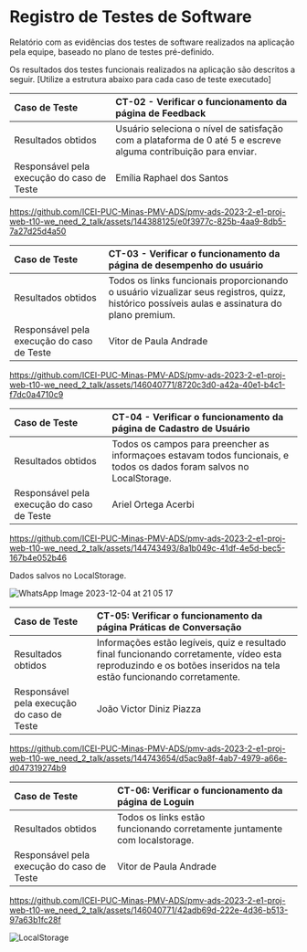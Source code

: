 # Registro de Testes de Software

Relatório com as evidências dos testes de software realizados na aplicação pela equipe, baseado no plano de testes pré-definido.

Os resultados dos testes funcionais realizados na aplicação são descritos a seguir. [Utilize a estrutura abaixo para cada caso de teste executado]

|Caso de Teste    | CT-02 - Verificar o funcionamento da página de Feedback |
|:---|:---|
| Resultados obtidos | Usuário seleciona o nível de satisfação com a plataforma de 0 até 5 e escreve alguma contribuição para enviar.  |
| Responsável pela execução do caso de Teste | Emília Raphael dos Santos |


https://github.com/ICEI-PUC-Minas-PMV-ADS/pmv-ads-2023-2-e1-proj-web-t10-we_need_2_talk/assets/144388125/e0f3977c-825b-4aa9-8db5-7a27d25d4a50


|Caso de Teste    | CT-03 - Verificar o funcionamento da página de desempenho do usuário |
|:---|:---|
| Resultados obtidos | Todos os links funcionais proporcionando o usuário vizualizar seus registros, quizz, histórico possíveis aulas e assinatura do plano premium.   |
| Responsável pela execução do caso de Teste | Vitor de Paula Andrade |




https://github.com/ICEI-PUC-Minas-PMV-ADS/pmv-ads-2023-2-e1-proj-web-t10-we_need_2_talk/assets/146040771/8720c3d0-a42a-40e1-b4c1-f7dc0a4710c9




|Caso de Teste    | CT-04 - Verificar o funcionamento da página de Cadastro de Usuário |
|:---|:---|
| Resultados obtidos | Todos os campos para preencher as informaçoes estavam todos funcionais, e todos os dados foram salvos no LocalStorage.   |
| Responsável pela execução do caso de Teste | Ariel Ortega Acerbi |


https://github.com/ICEI-PUC-Minas-PMV-ADS/pmv-ads-2023-2-e1-proj-web-t10-we_need_2_talk/assets/144743493/8a1b049c-41df-4e5d-bec5-167b4e052b46


Dados salvos no LocalStorage.


![WhatsApp Image 2023-12-04 at 21 05 17](https://github.com/ICEI-PUC-Minas-PMV-ADS/pmv-ads-2023-2-e1-proj-web-t10-we_need_2_talk/assets/144743493/fda2646a-8f43-4588-8198-ae65c05db98b)


|Caso de Teste    | CT-05: Verificar o funcionamento da página Práticas de Conversação |
|:---|:---|
| Resultados obtidos |  Informações estão legíveis, quiz e resultado final funcionando corretamente, vídeo esta reproduzindo e os botões inseridos na tela estão funcionando corretamente.  |
| Responsável pela execução do caso de Teste | João Victor Diniz Piazza |

https://github.com/ICEI-PUC-Minas-PMV-ADS/pmv-ads-2023-2-e1-proj-web-t10-we_need_2_talk/assets/144743654/d5ac9a8f-4ab7-4979-a66e-d047319274b9


|Caso de Teste    | CT-06: Verificar o funcionamento da página de Loguin   |
|:---|:---|
| Resultados obtidos | Todos os links estão funcionando corretamente juntamente com  localstorage.  |
| Responsável pela execução do caso de Teste | Vitor de Paula Andrade |


https://github.com/ICEI-PUC-Minas-PMV-ADS/pmv-ads-2023-2-e1-proj-web-t10-we_need_2_talk/assets/146040771/42adb69d-222e-4d36-b513-97a63b1fc28f

![LocalStorage](https://github.com/ICEI-PUC-Minas-PMV-ADS/pmv-ads-2023-2-e1-proj-web-t10-we_need_2_talk/assets/146040771/4affeae7-6c27-4e9c-ba78-e9e2e59abaf4)









